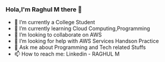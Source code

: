 ### Hola,I'm Raghul M there 👋



- 🔭 I’m currently a College Student
- 🌱 I’m currently learning Cloud Computing,Programming
- 👯 I’m looking to collaborate on AWS
- 🤔 I’m looking for help with AWS Services Handson Practice
- 💬 Ask me about Programming and Tech related Stuffs
- 📫 How to reach me: Linkedin - RAGHUL M


